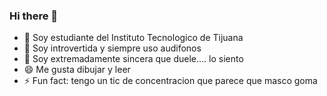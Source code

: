
### Hi there 👋

- 🔭 Soy estudiante del Instituto Tecnologico de Tijuana
- 👯 Soy introvertida y siempre uso audifonos
- 🤔 Soy extremadamente sincera que duele.... lo siento
- 😄 Me gusta dibujar y leer
- ⚡ Fun fact: tengo un tic de concentracion que parece que masco goma

